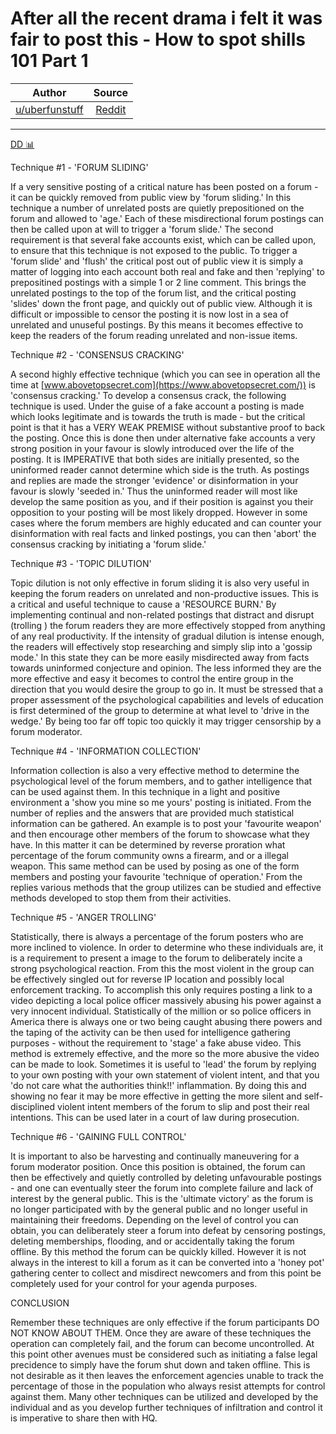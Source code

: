 After all the recent drama i felt it was fair to post this - How to spot shills 101 Part 1
==========================================================================================

| Author       | Source       | 
| :-------------: |:-------------:|
|  [u/uberfunstuff](https://www.reddit.com/user/uberfunstuff/) | [Reddit](https://www.reddit.com/r/GME/comments/ml904y/after_all_the_recent_drama_i_felt_it_was_fair_to/) | 

---

[DD 📊](https://www.reddit.com/r/GME/search?q=flair_name%3A%22DD%20%F0%9F%93%8A%22&restrict_sr=1)

Technique #1 - 'FORUM SLIDING'

If a very sensitive posting of a critical nature has been posted on a forum - it can be quickly removed from public view by 'forum sliding.' In this technique a number of unrelated posts are quietly prepositioned on the forum and allowed to 'age.' Each of these misdirectional forum postings can then be called upon at will to trigger a 'forum slide.' The second requirement is that several fake accounts exist, which can be called upon, to ensure that this technique is not exposed to the public. To trigger a 'forum slide' and 'flush' the critical post out of public view it is simply a matter of logging into each account both real and fake and then 'replying' to prepositined postings with a simple 1 or 2 line comment. This brings the unrelated postings to the top of the forum list, and the critical posting 'slides' down the front page, and quickly out of public view. Although it is difficult or impossible to censor the posting it is now lost in a sea of unrelated and unuseful postings. By this means it becomes effective to keep the readers of the forum reading unrelated and non-issue items.

Technique #2 - 'CONSENSUS CRACKING'

A second highly effective technique (which you can see in operation all the time at [www.abovetopsecret.com](https://www.abovetopsecret.com/)) is 'consensus cracking.' To develop a consensus crack, the following technique is used. Under the guise of a fake account a posting is made which looks legitimate and is towards the truth is made - but the critical point is that it has a VERY WEAK PREMISE without substantive proof to back the posting. Once this is done then under alternative fake accounts a very strong position in your favour is slowly introduced over the life of the posting. It is IMPERATIVE that both sides are initially presented, so the uninformed reader cannot determine which side is the truth. As postings and replies are made the stronger 'evidence' or disinformation in your favour is slowly 'seeded in.' Thus the uninformed reader will most like develop the same position as you, and if their position is against you their opposition to your posting will be most likely dropped. However in some cases where the forum members are highly educated and can counter your disinformation with real facts and linked postings, you can then 'abort' the consensus cracking by initiating a 'forum slide.'

Technique #3 - 'TOPIC DILUTION'

Topic dilution is not only effective in forum sliding it is also very useful in keeping the forum readers on unrelated and non-productive issues. This is a critical and useful technique to cause a 'RESOURCE BURN.' By implementing continual and non-related postings that distract and disrupt (trolling ) the forum readers they are more effectively stopped from anything of any real productivity. If the intensity of gradual dilution is intense enough, the readers will effectively stop researching and simply slip into a 'gossip mode.' In this state they can be more easily misdirected away from facts towards uninformed conjecture and opinion. The less informed they are the more effective and easy it becomes to control the entire group in the direction that you would desire the group to go in. It must be stressed that a proper assessment of the psychological capabilities and levels of education is first determined of the group to determine at what level to 'drive in the wedge.' By being too far off topic too quickly it may trigger censorship by a forum moderator.

Technique #4 - 'INFORMATION COLLECTION'

Information collection is also a very effective method to determine the psychological level of the forum members, and to gather intelligence that can be used against them. In this technique in a light and positive environment a 'show you mine so me yours' posting is initiated. From the number of replies and the answers that are provided much statistical information can be gathered. An example is to post your 'favourite weapon' and then encourage other members of the forum to showcase what they have. In this matter it can be determined by reverse proration what percentage of the forum community owns a firearm, and or a illegal weapon. This same method can be used by posing as one of the form members and posting your favourite 'technique of operation.' From the replies various methods that the group utilizes can be studied and effective methods developed to stop them from their activities.

Technique #5 - 'ANGER TROLLING'

Statistically, there is always a percentage of the forum posters who are more inclined to violence. In order to determine who these individuals are, it is a requirement to present a image to the forum to deliberately incite a strong psychological reaction. From this the most violent in the group can be effectively singled out for reverse IP location and possibly local enforcement tracking. To accomplish this only requires posting a link to a video depicting a local police officer massively abusing his power against a very innocent individual. Statistically of the million or so police officers in America there is always one or two being caught abusing there powers and the taping of the activity can be then used for intelligence gathering purposes - without the requirement to 'stage' a fake abuse video. This method is extremely effective, and the more so the more abusive the video can be made to look. Sometimes it is useful to 'lead' the forum by replying to your own posting with your own statement of violent intent, and that you 'do not care what the authorities think!!' inflammation. By doing this and showing no fear it may be more effective in getting the more silent and self-disciplined violent intent members of the forum to slip and post their real intentions. This can be used later in a court of law during prosecution.

Technique #6 - 'GAINING FULL CONTROL'

It is important to also be harvesting and continually maneuvering for a forum moderator position. Once this position is obtained, the forum can then be effectively and quietly controlled by deleting unfavourable postings - and one can eventually steer the forum into complete failure and lack of interest by the general public. This is the 'ultimate victory' as the forum is no longer participated with by the general public and no longer useful in maintaining their freedoms. Depending on the level of control you can obtain, you can deliberately steer a forum into defeat by censoring postings, deleting memberships, flooding, and or accidentally taking the forum offline. By this method the forum can be quickly killed. However it is not always in the interest to kill a forum as it can be converted into a 'honey pot' gathering center to collect and misdirect newcomers and from this point be completely used for your control for your agenda purposes.

CONCLUSION

Remember these techniques are only effective if the forum participants DO NOT KNOW ABOUT THEM. Once they are aware of these techniques the operation can completely fail, and the forum can become uncontrolled. At this point other avenues must be considered such as initiating a false legal precidence to simply have the forum shut down and taken offline. This is not desirable as it then leaves the enforcement agencies unable to track the percentage of those in the population who always resist attempts for control against them. Many other techniques can be utilized and developed by the individual and as you develop further techniques of infiltration and control it is imperative to share then with HQ.
